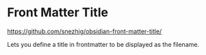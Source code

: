 # Front Matter Title

https://github.com/snezhig/obsidian-front-matter-title/

Lets you define a title in frontmatter to be displayed as the filename.
